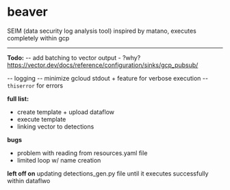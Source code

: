 # beaver

SEIM (data security log analysis tool)
inspired by matano, executes completely within gcp

----

**Todo:**
-- add batching to vector output - ?why?
https://vector.dev/docs/reference/configuration/sinks/gcp_pubsub/

-- logging
-- minimize gcloud stdout + feature for verbose execution
-- `thiserror` for errors

**full list:** 
- create template + upload dataflow 
- execute template
- linking vector to detections

**bugs**
- problem with reading from resources.yaml file
- limited loop w/ name creation



**left off on**
updating detections_gen.py file until it executes successfully within dataflwo